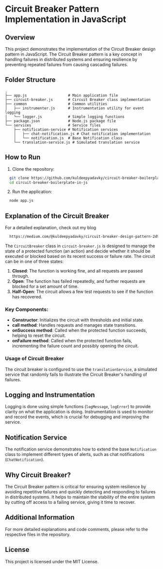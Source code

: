 
# Circuit Breaker Pattern Implementation in JavaScript

## Overview

This project demonstrates the implementation of the Circuit Breaker design pattern in JavaScript. The Circuit Breaker pattern is a key concept in handling failures in distributed systems and ensuring resilience by preventing repeated failures from causing cascading failures.

## Folder Structure

```
.
├── app.js                   # Main application file
├── circuit-breaker.js       # Circuit Breaker class implementation
├── common                   # Common utilities
│   ├── instrumenter.js      # Instrumentation utility for event logging
│   └── logger.js            # Simple logging functions
├── package.json             # Node.js package file
└── services                 # Service files
    ├── notification-service # Notification services
    │   ├── chat-notification.js # Chat notification implementation
    │   └── notification.js  # Base Notification class
    └── translation-service.js # Simulated translation service
```

## How to Run

1. Clone the repository:
  ```sh
    git clone https://github.com/kuldeepyadavky/circuit-breaker-boilerplate-in-js
    cd circuit-breaker-boilerplate-in-js
  ```

2. Run the application:
  ```sh
    node app.js
  ```

## Explanation of the Circuit Breaker


For a detailed explanation, check out my blog
  ```sh
    https://medium.com/@kuldeepyadavky/circuit-breaker-design-pattern-2d94b3c69c5b
  ```

The `CircuitBreaker` class in `circuit-breaker.js` is designed to manage the state of a protected function (an action) and decide whether it should be executed or blocked based on its recent success or failure rate. The circuit can be in one of three states: 

1. **Closed**: The function is working fine, and all requests are passed through.
2. **Open**: The function has failed repeatedly, and further requests are blocked for a set amount of time.
3. **Half-Open**: The circuit allows a few test requests to see if the function has recovered.

### Key Components:

- **Constructor**: Initializes the circuit with thresholds and initial state.
- **call method**: Handles requests and manages state transitions.
- **onSuccess method**: Called when the protected function succeeds, helping to reset the circuit.
- **onFailure method**: Called when the protected function fails, incrementing the failure count and possibly opening the circuit.

### Usage of Circuit Breaker

The circuit breaker is configured to use the `translationService`, a simulated service that randomly fails to illustrate the Circuit Breaker's handling of failures.

## Logging and Instrumentation

Logging is done using simple functions (`logMessage`, `logError`) to provide clarity on what the application is doing. Instrumentation is used to monitor and record the events, which is crucial for debugging and improving the service.

## Notification Service

The notification service demonstrates how to extend the base `Notification` class to implement different types of alerts, such as chat notifications (`ChatNotification`).

## Why Circuit Breaker?

The Circuit Breaker pattern is critical for ensuring system resilience by avoiding repetitive failures and quickly detecting and responding to failures in distributed systems. It helps to maintain the stability of the entire system by cutting off access to a failing service, giving it time to recover.

## Additional Information

For more detailed explanations and code comments, please refer to the respective files in the repository.

## License

This project is licensed under the MIT License.